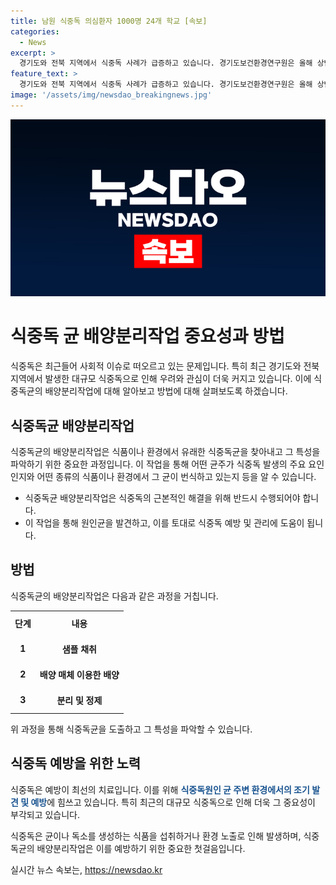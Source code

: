 ```yaml
---
title: 남원 식중독 의심환자 1000명 24개 학교 [속보]
categories:
  - News
excerpt: >
  경기도와 전북 지역에서 식중독 사례가 급증하고 있습니다. 경기도보건환경연구원은 올해 상반기에 72건의 식중독 사례가 발생했으며, 이는 작년 동기 대비 50% 증가한 수치입니다. 또한 전북 남원지역 학교에서 식중독 의심환자가 1000명을 넘어섰으며, 의심환자 수는 급증하고 있습니다. 해당 지역에서는 역학조사를 통해 명확한 원인을 규명할 예정입니다.
feature_text: >
  경기도와 전북 지역에서 식중독 사례가 급증하고 있습니다. 경기도보건환경연구원은 올해 상반기에 72건의 식중독 사례가 발생했으며, 이는 작년 동기 대비 50% 증가한 수치입니다. 또한 전북 남원지역 학교에서 식중독 의심환자가 1000명을 넘어섰으며, 의심환자 수는 급증하고 있습니다. 해당 지역에서는 역학조사를 통해 명확한 원인을 규명할 예정입니다.
image: '/assets/img/newsdao_breakingnews.jpg'
---
```


<p><img src="/assets/img/newsdao_breakingnews.jpg" alt="pcversion 속보" /></p>

<h1>식중독 균 배양분리작업 중요성과 방법</h1>

<p data-ke-size="size16">식중독은 최근들어 사회적 이슈로 떠오르고 있는 문제입니다. 특히 최근 경기도와 전북 지역에서 발생한 대규모 식중독으로 인해 우려와 관심이 더욱 커지고 있습니다. 이에 식중독균의 배양분리작업에 대해 알아보고 방법에 대해 살펴보도록 하겠습니다.</p>

<h2 data-ke-size="size26">식중독균 배양분리작업</h2>

<p data-ke-size="size16">식중독균의 배양분리작업은 식품이나 환경에서 유래한 식중독균을 찾아내고 그 특성을 파악하기 위한 중요한 과정입니다. 이 작업을 통해 어떤 균주가 식중독 발생의 주요 요인인지와 어떤 종류의 식품이나 환경에서 그 균이 번식하고 있는지 등을 알 수 있습니다.</p>

<ul>
    <li>식중독균 배양분리작업은 식중독의 근본적인 해결을 위해 반드시 수행되어야 합니다.</li>
    <li>이 작업을 통해 원인균을 발견하고, 이를 토대로 식중독 예방 및 관리에 도움이 됩니다.</li>
</ul>

<h2 data-ke-size="size26">방법</h2>

<p data-ke-size="size16">식중독균의 배양분리작업은 다음과 같은 과정을 거칩니다.</p>

<table>
    <tr style="height: 41px;">
        <td style="text-align: center; height: 17px;"><b>단계</b></td>
        <td style="text-align: center; height: 17px;"><b>내용</b></td>
    </tr>
    <tr style="height: 41px;">
        <td style="text-align: center; height: 17px;"><b>1</b></td>
        <td style="text-align: center; height: 17px;"><b>샘플 채취</b></td>
    </tr>
    <tr style="height: 41px;">
        <td style="text-align: center; height: 17px;"><b>2</b></td>
        <td style="text-align: center; height: 17px;"><b>배양 매체 이용한 배양</b></td>
    </tr>
    <tr style="height: 41px;">
        <td style="text-align: center; height: 17px;"><b>3</b></td>
        <td style="text-align: center; height: 17px;"><b>분리 및 정제</b></td>
    </tr>
</table>

<p data-ke-size="size16">위 과정을 통해 식중독균을 도출하고 그 특성을 파악할 수 있습니다.</p>

<h2 data-ke-size="size26">식중독 예방을 위한 노력</h2>

<p data-ke-size="size16">식중독은 예방이 최선의 치료입니다. 이를 위해 <b><span style="color: #1a5490;">식중독원인 균 주변 환경에서의 조기 발견 및 예방</span></b>에 힘쓰고 있습니다. 특히 최근의 대규모 식중독으로 인해 더욱 그 중요성이 부각되고 있습니다.</p>

<p data-ke-size="size16">식중독은 균이나 독소를 생성하는 식품을 섭취하거나 환경 노출로 인해 발생하며, 식중독균의 배양분리작업은 이를 예방하기 위한 중요한 첫걸음입니다.</p>
실시간 뉴스 속보는, <a href="https://newsdao.kr" rel="dofollow">https://newsdao.kr</a>


